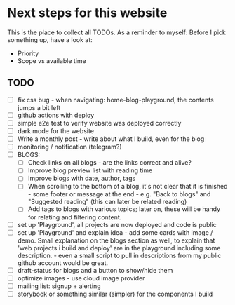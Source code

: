 # Next steps for this website

This is the place to collect all TODOs. As a reminder to myself: Before I pick something up, have a look at:

- Priority
- Scope vs available time

## TODO

- [ ] fix css bug - when navigating: home-blog-playground, the contents jumps a bit left
- [ ] github actions with deploy
- [ ] simple e2e test to verify website was deployed correctly
- [ ] dark mode for the website
- [ ] Write a monthly post - write about what I build, even for the blog
- [ ] monitoring / notification (telegram?)
- [ ] BLOGS:
  - [ ] Check links on all blogs - are the links correct and alive?
  - [ ] Improve blog preview list with reading time
  - [ ] Improve blogs with date, author, tags
  - [ ] When scrolling to the bottom of a blog, it's not clear that it is finished - some footer or message at the end - e.g. "Back to blogs" and "Suggested reading" (this can later be related reading)
  - [ ] Add tags to blogs with various topics; later on, these will be handy for relating and filtering content.
- [ ] set up 'Playground', all projects are now deployed and code is public
- [ ] set up 'Playground' and explain idea - add some cards with image / demo. Small explanation on the blogs section as well, to explain that 'web projects i build and deploy' are in the playground including some description. - even a small script to pull in descriptions from my public github account would be great.
- [ ] draft-status for blogs and a button to show/hide them
- [ ] optimize images - use cloud image provider
- [ ] mailing list: signup + alerting
- [ ] storybook or something similar (simpler) for the components I build
